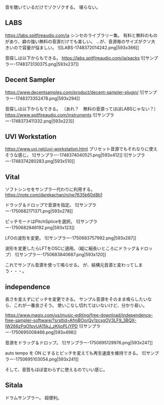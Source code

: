 音を聴いているだけでゾクゾクする。
堪らない。
## LABS
https://labs.spitfireaudio.com/ja
シンセのライブラリー集。
有料と無料のものがあり、癖の強い無料の音源だけでも楽しい。
…が、音源毎のサイズがクソ大きいので容量が悩ましい。
![[LABS-1748372014242.png|593x366]]

音探しは以下からもできる。
https://labs.spitfireaudio.com/ja/packs
![[サンプラー-1748373130375.png|593x237]]

## Decent Sampler
https://www.decentsamples.com/product/decent-sampler-plugin/
![[サンプラー-1748373352478.png|593x294]]

音探しは以下からもできる。
（あれ？　無料の音源ってほぼLABSじゃない？）
https://www.spitfireaudio.com/instruments
![[サンプラー-1748373411332.png|593x223]]

## UVI Workstation
https://www.uvi.net/uvi-workstation.html
プリセット音源でもそれなりに使えそうな感じ。
![[サンプラー-1748374040521.png|593x412]]
![[サンプラー-1748374280283.png|593x510]]

## Vital

ソフトシンセをサンプラー代わりに利用する。
https://note.com/darekachan/n/ne7635b60d8b1

ドラッグ＆ドロップで音源を指定。
![[サンプラー-1750682171371.png|593x278]]

ピッチモードはPitchSpliceを選択。
![[サンプラー-1750682846192.png|593x123]]

LFOの波形を変更。
![[サンプラー-1750683757992.png|593x287]]

波形を変更したらLFTをOSCに適用。（縦に細長いところにドラッグ＆ドロップ）
![[サンプラー-1750683840687.png|593x120]]

これでサンプル音源を使って鳴らせる。
が、結構元音源と変わってしまう・・・。

## independence

長さを変えずにピッチを変更できる。
サンプル音源をそのまま鳴らしたいなら、これが一番良さそう。
使いこなし切れてはいないけど、分かり易い。

https://www.magix.com/us/music-editing/free-download/independence-free-sampler-software/?srsltid=AfmBOorQy1zcsgOV3LF9_3BQX-lW266zPqOfpvUA15kJ_zKtjoPLjYPD
![[サンプラー-1750695008466.png|593x498]]

音源をドラッグ＆ドロップ。
![[サンプラー-1750695129976.png|593x247]]

auto tempo を ON にするとピッチを変えても再生速度を維持できる。
![[サンプラー-1750695103054.png|593x241]]

そして、音質もほぼ変わらずに使えるのでいい感じ。

## Sitala

ドラムサンプラー。
超便利。

